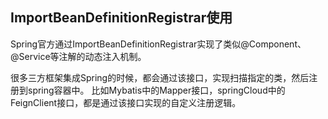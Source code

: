 ## ImportBeanDefinitionRegistrar使用

Spring官方通过ImportBeanDefinitionRegistrar实现了类似@Component、@Service等注解的动态注入机制。

很多三方框架集成Spring的时候，都会通过该接口，实现扫描指定的类，然后注册到spring容器中。 比如Mybatis中的Mapper接口，springCloud中的FeignClient接口，都是通过该接口实现的自定义注册逻辑。